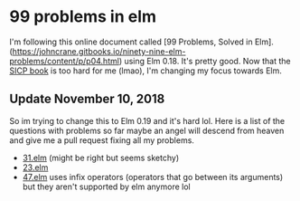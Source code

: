 # 99 problems in elm

I'm following this online document called [99 Problems, Solved in Elm].(https://johncrane.gitbooks.io/ninety-nine-elm-problems/content/p/p04.html) using Elm 0.18. It's pretty good. Now that the [SICP book](http://sarabander.github.io/sicp/html/) is too hard for me (lmao), I'm changing my focus towards Elm.

## Update November 10, 2018

So im trying to change this to Elm 0.19 and it's hard lol. Here is a list of the questions with problems so far maybe an angel will descend from heaven and give me a pull request fixing all my problems.

* [31.elm](src/31.elm) (might be right but seems sketchy)
* [23.elm](src/23.elm)
* [47.elm](src/47-DEPRECATED.elm) uses infix operators (operators that go between its arguments) but they aren't supported by elm anymore lol